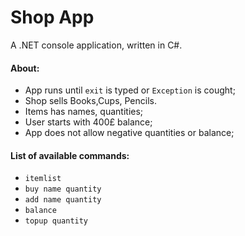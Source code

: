 # Shop App

A .NET console application, written in C#.

#### About:

  - App runs until `exit` is typed or `Exception` is cought;
  - Shop sells Books,Cups, Pencils.
  - Items has names, quantities;
  - User starts with 400£ balance;
  - App does not allow negative quantities or balance;



#### List of available commands:

  - `itemlist`
  - `buy name quantity`
  - `add name quantity`
  - `balance`
  - `topup quantity`
